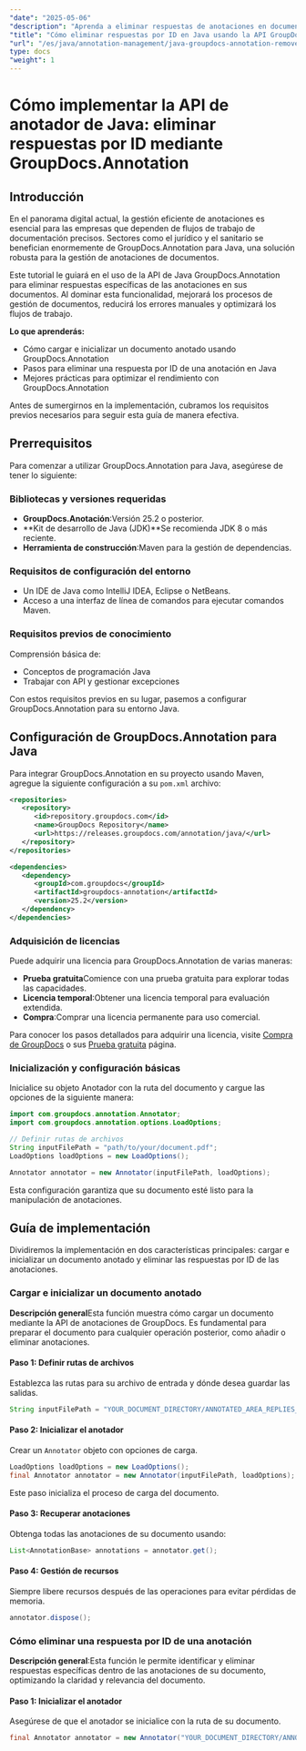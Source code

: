 ```yaml
---
"date": "2025-05-06"
"description": "Aprenda a eliminar respuestas de anotaciones en documentos con la API GroupDocs.Annotation para Java. Mejore la gestión de sus documentos con esta guía paso a paso."
"title": "Cómo eliminar respuestas por ID en Java usando la API GroupDocs.Annotation"
"url": "/es/java/annotation-management/java-groupdocs-annotation-remove-replies-by-id/"
type: docs
"weight": 1
---
```


# Cómo implementar la API de anotador de Java: eliminar respuestas por ID mediante GroupDocs.Annotation

## Introducción

En el panorama digital actual, la gestión eficiente de anotaciones es esencial para las empresas que dependen de flujos de trabajo de documentación precisos. Sectores como el jurídico y el sanitario se benefician enormemente de GroupDocs.Annotation para Java, una solución robusta para la gestión de anotaciones de documentos.

Este tutorial le guiará en el uso de la API de Java GroupDocs.Annotation para eliminar respuestas específicas de las anotaciones en sus documentos. Al dominar esta funcionalidad, mejorará los procesos de gestión de documentos, reducirá los errores manuales y optimizará los flujos de trabajo.

**Lo que aprenderás:**
- Cómo cargar e inicializar un documento anotado usando GroupDocs.Annotation
- Pasos para eliminar una respuesta por ID de una anotación en Java
- Mejores prácticas para optimizar el rendimiento con GroupDocs.Annotation

Antes de sumergirnos en la implementación, cubramos los requisitos previos necesarios para seguir esta guía de manera efectiva.

## Prerrequisitos

Para comenzar a utilizar GroupDocs.Annotation para Java, asegúrese de tener lo siguiente:

### Bibliotecas y versiones requeridas
- **GroupDocs.Anotación**:Versión 25.2 o posterior.
- **Kit de desarrollo de Java (JDK)**Se recomienda JDK 8 o más reciente.
- **Herramienta de construcción**:Maven para la gestión de dependencias.

### Requisitos de configuración del entorno
- Un IDE de Java como IntelliJ IDEA, Eclipse o NetBeans.
- Acceso a una interfaz de línea de comandos para ejecutar comandos Maven.

### Requisitos previos de conocimiento
Comprensión básica de:
- Conceptos de programación Java
- Trabajar con API y gestionar excepciones

Con estos requisitos previos en su lugar, pasemos a configurar GroupDocs.Annotation para su entorno Java.

## Configuración de GroupDocs.Annotation para Java

Para integrar GroupDocs.Annotation en su proyecto usando Maven, agregue la siguiente configuración a su `pom.xml` archivo:

```xml
<repositories>
   <repository>
      <id>repository.groupdocs.com</id>
      <name>GroupDocs Repository</name>
      <url>https://releases.groupdocs.com/annotation/java/</url>
   </repository>
</repositories>

<dependencies>
   <dependency>
      <groupId>com.groupdocs</groupId>
      <artifactId>groupdocs-annotation</artifactId>
      <version>25.2</version>
   </dependency>
</dependencies>
```

### Adquisición de licencias
Puede adquirir una licencia para GroupDocs.Annotation de varias maneras:
- **Prueba gratuita**Comience con una prueba gratuita para explorar todas las capacidades.
- **Licencia temporal**:Obtener una licencia temporal para evaluación extendida.
- **Compra**:Comprar una licencia permanente para uso comercial.

Para conocer los pasos detallados para adquirir una licencia, visite [Compra de GroupDocs](https://purchase.groupdocs.com/buy) o sus [Prueba gratuita](https://releases.groupdocs.com/annotation/java/) página.

### Inicialización y configuración básicas
Inicialice su objeto Anotador con la ruta del documento y cargue las opciones de la siguiente manera:

```java
import com.groupdocs.annotation.Annotator;
import com.groupdocs.annotation.options.LoadOptions;

// Definir rutas de archivos
String inputFilePath = "path/to/your/document.pdf";
LoadOptions loadOptions = new LoadOptions();

Annotator annotator = new Annotator(inputFilePath, loadOptions);
```

Esta configuración garantiza que su documento esté listo para la manipulación de anotaciones.

## Guía de implementación

Dividiremos la implementación en dos características principales: cargar e inicializar un documento anotado y eliminar las respuestas por ID de las anotaciones.

### Cargar e inicializar un documento anotado

**Descripción general**Esta función muestra cómo cargar un documento mediante la API de anotaciones de GroupDocs. Es fundamental para preparar el documento para cualquier operación posterior, como añadir o eliminar anotaciones.

#### Paso 1: Definir rutas de archivos
Establezca las rutas para su archivo de entrada y dónde desea guardar las salidas.
```java
String inputFilePath = "YOUR_DOCUMENT_DIRECTORY/ANNOTATED_AREA_REPLIES_5";
```

#### Paso 2: Inicializar el anotador
Crear un `Annotator` objeto con opciones de carga.
```java
LoadOptions loadOptions = new LoadOptions();
final Annotator annotator = new Annotator(inputFilePath, loadOptions);
```
Este paso inicializa el proceso de carga del documento.

#### Paso 3: Recuperar anotaciones
Obtenga todas las anotaciones de su documento usando:
```java
List<AnnotationBase> annotations = annotator.get();
```

#### Paso 4: Gestión de recursos
Siempre libere recursos después de las operaciones para evitar pérdidas de memoria.
```java
annotator.dispose();
```

### Cómo eliminar una respuesta por ID de una anotación

**Descripción general**:Esta función le permite identificar y eliminar respuestas específicas dentro de las anotaciones de su documento, optimizando la claridad y relevancia del documento.

#### Paso 1: Inicializar el anotador
Asegúrese de que el anotador se inicialice con la ruta de su documento.
```java
final Annotator annotator = new Annotator("YOUR_DOCUMENT_DIRECTORY/ANNOTATED_AREA_REPLIES_5